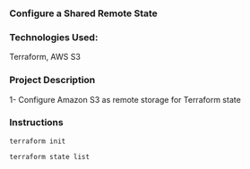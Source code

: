 ### Configure a Shared Remote State

### Technologies Used:

Terraform, AWS S3

### Project Description

1- Configure Amazon S3 as remote storage for Terraform state

### Instructions

```
terraform init
```

```
terraform state list
```
